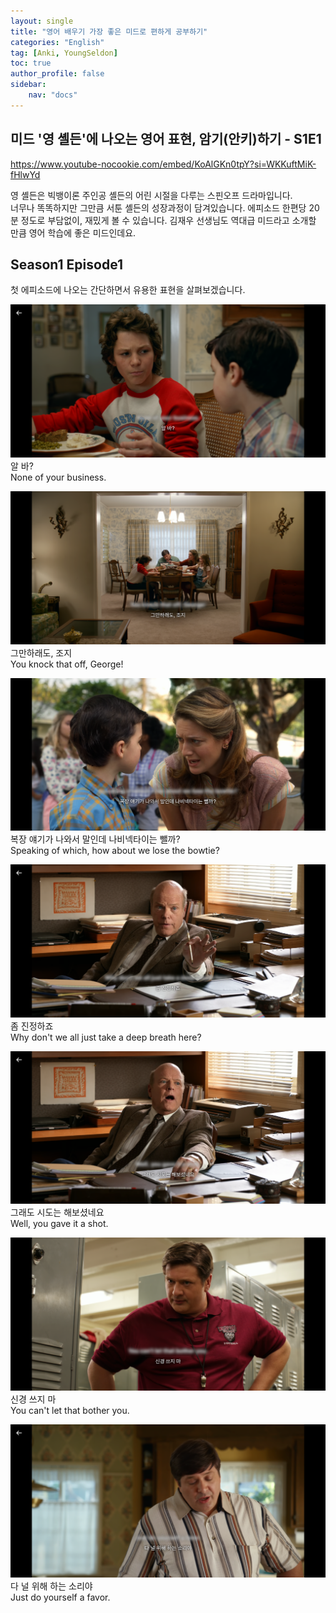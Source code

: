 ```yaml
---
layout: single
title: "영어 배우기 가장 좋은 미드로 편하게 공부하기"
categories: "English"
tag: [Anki, YoungSeldon]
toc: true
author_profile: false
sidebar:
    nav: "docs"
---
```

## 미드 '영 셸든'에 나오는 영어 표현, 암기(안키)하기 - S1E1

https://www.youtube-nocookie.com/embed/KoAlGKn0tpY?si=WKKuftMiK-fHlwYd

영 셸든은 빅뱅이론 주인공 셸든의 어린 시절을 다루는 스핀오프 드라마입니다.<br>
너무나 똑똑하지만 그만큼 서툰 셸든의 성장과정이 담겨있습니다. 에피소드 한편당 20분 정도로 부담없이, 재밌게 볼 수 있습니다. 김재우 선생님도 역대급 미드라고 소개할 만큼 영어 학습에 좋은 미드인데요. 
## Season1 Episode1

첫 에피소드에 나오는 간단하면서 유용한 표현을 살펴보겠습니다. 

![YS0101-0152](/assets/post-images/YS0101-0152.png)
알 바?<br>
None of your business.

![YS0101-0337](/assets/post-images/YS0101-0337.png)
그만하래도, 조지<br>
You knock that off, George!

![YS0101-0954](/assets/post-images/YS0101-0954.png)
복장 얘기가 나와서 말인데 나비넥타이는 뺄까?<br>
Speaking of which, how about we lose the bowtie?

![YS0101-1247](/assets/post-images/YS0101-1247.png)
좀 진정하죠<br>
Why don't we all just take a deep breath here?

![YS0101-1414](/assets/post-images/YS0101-1414.png)
그래도 시도는 해보셨네요<br>
Well, you gave it a shot.

![YS0101-1634](/assets/post-images/YS0101-1634.png)
신경 쓰지 마<br>
You can't let that bother you.

![YS0101-1905](/assets/post-images/YS0101-1905.png)
다 널 위해 하는 소리야<br>
Just do yourself a favor.